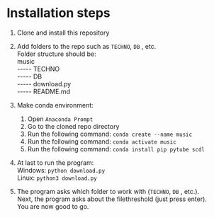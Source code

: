 # Installation steps
1) Clone and install this repository
   
2) Add folders to the repo such as `TECHNO`, `DB` , etc. <br>
   Folder structure should be: <br>
   music <br>
    ----- TECHNO <br>
    ----- DB <br>
    ----- download.py <br>
    ----- README.md

3) Make conda environment:
   1) Open `Anaconda Prompt`
   2) Go to the cloned repo directory
   3) Run the following command: `conda create --name music`
   4) Run the following command: `conda activate music`
   5) Run the following command: `conda install pip pytube scdl`

4) At last to run the program: <br>
   Windows: `python download.py` <br>
   Linux:   `python3 download.py` 

5) The program asks which folder to work with (`TECHNO`, `DB` , etc.).<br>
   Next, the program asks about the filethreshold (just press enter).<br>
   You are now good to go.


